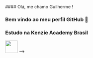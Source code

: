 <div style = "width : 100%">
  #### Olá, me chamo Guilherme ! 
  
  ### Bem vindo ao meu perfil GitHub 👋

  ### Estudo na Kenzie Academy Brasil 
  <img width = "40" height = "40" src = "https://assets.codepen.io/4703127/internal/avatars/users/default.png?fit=crop&format=auto&height=512&version=1593096653&width=512">
  -->
 
</div>
